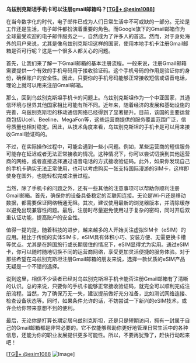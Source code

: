**乌兹别克斯坦手机卡可以注册gmail邮箱吗？[[TG💪+ @esim1088](https://t.me/s/esim1088)]**

在当今数字化的时代，电子邮件已成为人们日常生活中不可或缺的一部分。无论是工作还是生活，电子邮件都扮演着重要的角色。而Google旗下的Gmail邮箱作为全球最受欢迎的电子邮件服务之一，自然成为了许多人的首选。然而，对于身处海外的用户来说，尤其是像乌兹别克斯坦这样的国家，使用本地手机卡注册Gmail邮箱是否可行呢？这是一个很多人都关心的问题。

首先，让我们来了解一下Gmail邮箱的基本注册流程。一般来说，注册Gmail邮箱需要提供一个有效的手机号码用于接收验证码。这个手机号码的作用是验证你的身份，确保账户的安全性。因此，只要你的手机号码能够正常接收短信或语音电话，理论上就可以用来注册Gmail邮箱。

那么，回到乌兹别克斯坦手机卡的问题上。乌兹别克斯坦作为一个中亚国家，其通信环境与世界其他国家相比可能有所不同。近年来，随着经济的发展和基础设施的完善，乌兹别克斯坦的移动通信网络已经得到了显著提升。目前，该国的主要运营商包括Ucell、Beeline、MegaFon等，这些运营商提供的服务覆盖范围广泛，信号质量也相对稳定。因此，从技术角度来看，乌兹别克斯坦的手机卡是可以用来接收Gmail验证码的。

不过，在实际操作过程中，可能会遇到一些小问题。例如，某些运营商的短信服务可能存在延迟或者无法正常接收的情况。这种情况下，你可以尝试切换到其他运营商的网络，或者直接选择通过语音电话的方式接收验证码。此外，如果你发现自己的手机卡确实无法正常使用，也可以考虑购买一张支持国际漫游的SIM卡，这样即使身在国外，也能轻松完成注册过程。

当然，除了手机卡的问题之外，还有一些其他的注意事项可以帮助你顺利注册Gmail邮箱。首先，确保你的设备具备稳定的互联网连接。无论是Wi-Fi还是移动数据，都需要保证网络畅通无阻。其次，建议使用最新的浏览器版本，并清除缓存以避免出现兼容性问题。最后，注册时尽量避免使用过于复杂的密码，同时开启双重认证功能，提高账户的安全性。

值得一提的是，随着科技的进步，越来越多的人开始关注虚拟SIM卡（eSIM）的应用。相比于传统的实体SIM卡，eSIM具有体积小巧、安装方便、无需更换卡槽等优点。尤其是在跨国旅行或长期居住的情况下，eSIM显得尤为实用。通过eSIM卡，你可以随时随地切换不同的运营商网络，享受更加灵活便捷的服务体验。对于那些希望在乌兹别克斯坦注册Gmail邮箱的朋友来说，选择一款优质的eSIM产品无疑是一个不错的选择。

说到这里，相信不少读者已经对乌兹别克斯坦手机卡能否注册Gmail邮箱有了清晰的认识。总的来说，只要你的手机卡能够正常接收验证码，就完全可以顺利完成注册流程。当然，为了确保万无一失，建议提前做好充分准备，比如测试网络连接、检查设备状态等。同时，如果条件允许的话，不妨尝试一下新兴的eSIM技术，或许会给你带来意想不到的便利。

最后，无论你是打算长期定居乌兹别克斯坦，还是只是短期访问，拥有一封属于自己的Gmail邮箱都是非常必要的。它不仅能够帮助你更好地管理日常生活中的各种信息，还能为你的职业发展提供更多可能性。所以，不要再犹豫了，赶快行动起来吧！

[[TG💪+ @esim1088](https://t.me/s/esim1088) ![Image](https://i.postimg.cc/4NQfJmqS/Snipaste-2025-05-13-00-14-12.png)]